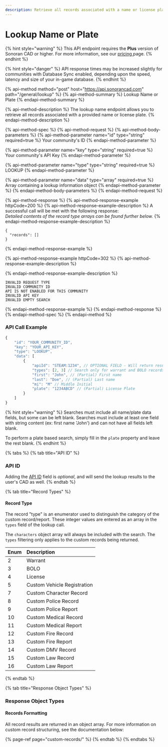 ```yaml
---
description: Retrieve all records associated with a name or license plate.
---
```


# Lookup Name or Plate

{% hint style="warning" %}
This API endpoint requires the **Plus** version of Sonoran CAD or higher. For more information, see our [pricing ](../../../../pricing/faq/)page.
{% endhint %}

{% hint style="danger" %}
API response times may be increased slightly for communities with Database Sync enabled, depending upon the speed, latency and size of your in-game database.
{% endhint %}

{% api-method method="post" host="https://api.sonorancad.com" path="/general/lookup" %}
{% api-method-summary %}
Lookup Name or Plate
{% endapi-method-summary %}

{% api-method-description %}
The lookup name endpoint allows you to retrieve all records associated with a provided name or license plate.
{% endapi-method-description %}

{% api-method-spec %}
{% api-method-request %}
{% api-method-body-parameters %}
{% api-method-parameter name="id" type="string" required=true %}
Your community's ID
{% endapi-method-parameter %}

{% api-method-parameter name="key" type="string" required=true %}
Your community's API Key
{% endapi-method-parameter %}

{% api-method-parameter name="type" type="string" required=true %}
LOOKUP
{% endapi-method-parameter %}

{% api-method-parameter name="data" type="array" required=true %}
Array containing a lookup information object
{% endapi-method-parameter %}
{% endapi-method-body-parameters %}
{% endapi-method-request %}

{% api-method-response %}
{% api-method-response-example httpCode=200 %}
{% api-method-response-example-description %}
A successful call will be met with the following response:  
_Detailed contents of the record type arrays can be found further below._
{% endapi-method-response-example-description %}

```
{
  "records": []
}
```
{% endapi-method-response-example %}

{% api-method-response-example httpCode=302 %}
{% api-method-response-example-description %}

{% endapi-method-response-example-description %}

```
INVALID REQUEST TYPE
INVALID COMMUNITY ID
API IS NOT ENABLED FOR THIS COMMUNITY
INVALID API KEY
INVALID EMPTY SEARCH
```
{% endapi-method-response-example %}
{% endapi-method-response %}
{% endapi-method-spec %}
{% endapi-method %}

### API Call Example

```javascript
{
    "id": "YOUR_COMMUNITY_ID",
    "key": "YOUR_API_KEY",
    "type": "LOOKUP",
    "data": [
        {
            "apiId": "STEAM:1234", // OPTIONAL FIELD - Will return results to user's CAD
            "types": [2, 3] // Search only for warrant and BOLO records
            "first": "John", // (Partial) First name
            "last": "Doe", // (Partial) Last name
            "mi": "M" // Middle Initial
            "plate": "1234ABCD" // (Partial) License Plate
        }
    ]
}
```

{% hint style="warning" %}
Searches must include all name/plate data fields, but some can be left blank. Searches must include at least one field with string content \(ex: first name 'John'\) and can not have all fields left blank.

To perform a plate based search, simply fill in the `plate` property and leave the rest blank.
{% endhint %}

{% tabs %}
{% tab title="API ID" %}
### API ID

Adding the [API ID](../../getting-started/setting-your-api-id.md) field is _optional_, and will send the lookup results to the user's CAD as well.
{% endtab %}

{% tab title="Record Types" %}
#### Record Type

The record "type" is an enumerator used to distinguish the category of the custom record/report. These integer values are entered as an array in the `types` field of the lookup call.

The `characters` object array will always be included with the search. The `types` filtering only applies to the custom records being returned.

| Enum | Description |
| :--- | :--- |
| 2 | Warrant |
| 3 | BOLO |
| 4 | License |
| 5 | Custom Vehicle Registration |
| 7 | Custom Character Record |
| 8 | Custom Police Record |
| 9 | Custom Police Report |
| 10 | Custom Medical Record |
| 11 | Custom Medical Report |
| 12 | Custom Fire Record |
| 13 | Custom Fire Report |
| 14 | Custom DMV Record |
| 15 | Custom Law Record |
| 16 | Custom Law Report |
{% endtab %}

{% tab title="Response Object Types" %}
### Response Object Types

#### Records Formatting

All record results are returned in an object array. For more information on custom record structuring, see the documentation below:

{% page-ref page="custom-records/" %}
{% endtab %}
{% endtabs %}



